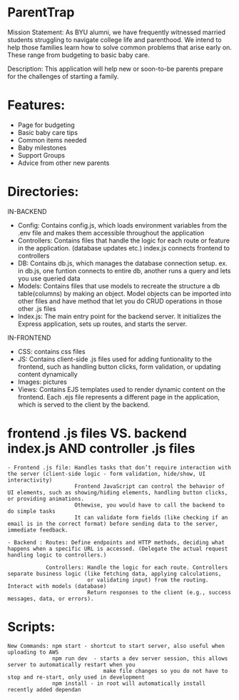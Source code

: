 # ParentTrap

Mission Statement: As BYU alumni, we have frequently witnessed married students struggling to navigate college life and parenthood. We intend to 
help those families learn how to solve common problems that arise early on. These range from budgeting to basic baby care. 

Description: This application will help new or soon-to-be parents prepare for the challenges of starting a family.

# Features:
  - Page for budgeting
  - Basic baby care tips
  - Common items needed
  - Baby milestones
  - Support Groups
  - Advice from other new parents
 

# Directories:
  IN-BACKEND
  - Config: Contains config.js, which loads environment variables from the .env file and makes them accessible throughout the application
  - Controllers: Contains files that handle the logic for each route or feature in the application. (database updates etc.) index.js connects frontend to controllers 
  - DB: Contains db.js, which manages the database connection setup. ex. in db.js, one funtion connects to entire db, another runs a query and lets you use queried data 
  - Models: Contains files that use models to recreate the structure a db table(columns) by making an object. Model objects can be imported into other files and have method that
            let you do CRUD operations in those other .js files
  - Index.js: The main entry point for the backend server. It initializes the Express application, sets up routes, and starts the server.
  
  IN-FRONTEND
  - CSS: contains css files
  - JS: Contains client-side .js files used for adding funtionality to the frontend, such as handling button clicks, form validation, or updating content dynamically
  - Images: pictures
  - Views: Contains EJS templates used to render dynamic content on the frontend. Each .ejs file represents a different page in the application, which is served to the client by the backend.

# frontend .js files VS. backend index.js AND controller .js files
    - Frontend .js file: Handles tasks that don’t require interaction with the server (client-side logic - form validation, hide/show, UI interactivity)
                         Frontend JavaScript can control the behavior of UI elements, such as showing/hiding elements, handling button clicks, or providing animations.
                         Othewise, you would have to call the backend to do simple tasks
                         It can validate form fields (like checking if an email is in the correct format) before sending data to the server, immediate feedback.

    - Backend : Routes: Define endpoints and HTTP methods, deciding what happens when a specific URL is accessed. (Delegate the actual request handling logic to controllers.)

                Controllers: Handle the logic for each route. Controllers separate business logic (like fetching data, applying calculations, 
                             or validating input) from the routing. Interact with models (database) 
                             Return responses to the client (e.g., success messages, data, or errors).

# Scripts:
    New Commands: npm start - shortcut to start server, also useful when uploading to AWS
                  npm run dev  - starts a dev server session, this allows server to automatically restart when you 
                                  make file changes so you do not have to stop and re-start, only used in development
                  npm install - in root will automatically install recently added dependan